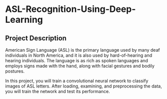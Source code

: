 # ASL-Recognition-Using-Deep-Learning

## Project Description
American Sign Language (ASL) is the primary language used by many deaf individuals in North America, and it is also used by hard-of-hearing and hearing individuals. The language is as rich as spoken languages and employs signs made with the hand, along with facial gestures and bodily postures.

In this project, you will train a convolutional neural network to classify images of ASL letters. After loading, examining, and preprocessing the data, you will train the network and test its performance.
